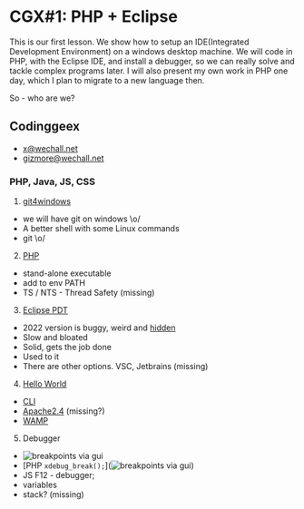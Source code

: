 # CGX#1: PHP + Eclipse

This is our first lesson.
We show how to setup an IDE(Integrated Development Environment)
on a windows desktop machine.
We will code in PHP, with the Eclipse IDE, and install a debugger,
so we can really solve and tackle complex programs later.
I will also present my own work in PHP one day,
which I plan to migrate to a new language then.

So - who are we?

## Codinggeex

 - [x@wechall.net](https://www.wechall.net/profile/x)
 - [gizmore@wechall.net](https://www.wechall.net/profile/gizmore)


### PHP, Java, JS, CSS

1) [git4windows]()
 - we will have git on windows \o/
 - A better shell with some Linux commands
 - git \o/

2) [PHP]()
 - stand-alone executable
 - add to env PATH
 - TS / NTS - Thread Safety (missing)

3) [Eclipse PDT]()
 - 2022 version is buggy, weird and [hidden]()
 - Slow and bloated
 - Solid, gets the job done
 - Used to it
 - There are other options. VSC, Jetbrains (missing)

4) [Hello World](https://87x0)
 - [CLI]()
 - [Apache2.4]() (missing?)
 - [WAMP](https://youtube.com/@codinggeeks)

5) Debugger
 - ![breakpoints via gui](./eclipse_breakpoint.png)
 - [PHP `xdebug_break();`](![breakpoints via gui](./breakpoint_in_code.png))
 - JS  F12 - debugger;
 - variables
 - stack? (missing)
 
 
